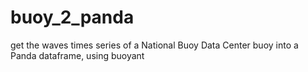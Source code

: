 # buoy_2_panda
get the waves times series of a National Buoy Data Center buoy into a Panda dataframe, using buoyant
